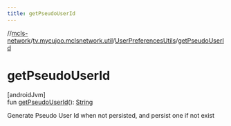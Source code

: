 ```yaml
---
title: getPseudoUserId
---
```

//[mcls-network](../../../index.html)/[tv.mycujoo.mclsnetwork.util](../index.html)/[UserPreferencesUtils](index.html)/[getPseudoUserId](get-pseudo-user-id.html)



# getPseudoUserId



[androidJvm]\
fun [getPseudoUserId](get-pseudo-user-id.html)(): [String](https://kotlinlang.org/api/latest/jvm/stdlib/kotlin/-string/index.html)



Generate Pseudo User Id when not persisted, and persist one if  not exist




